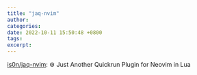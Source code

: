 ```yaml
---
title: "jaq-nvim"
author: 
categories: 
date: 2022-10-11 15:50:48 +0800
tags: 
excerpt: 
---
```





[is0n/jaq-nvim](https://github.com/is0n/jaq-nvim): ⚙️ Just Another Quickrun Plugin for Neovim in Lua













